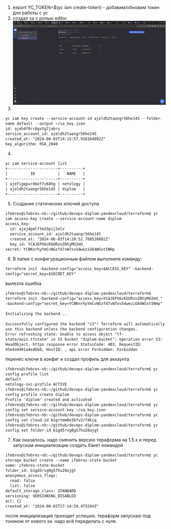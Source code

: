 1. export YC_TOKEN=$(yc iam create-token) - добавим/обновим токен для работы с yc
2. создал sa с ролью editor ![img.png](history_img/img.png)
3.   
```commandline
yc iam key create --service-account-id ajeldh2taangr56he145 --folder-name default --output ~/sa_key.json
id: ajeh4f9rc8gvtg7jabrs
service_account_id: ajeldh2taangr56he145
created_at: "2024-06-03T14:15:57.918164092Z"
key_algorithm: RSA_2048
```
4.  
```commandline
yc iam service-account list
+----------------------+----------+
|          ID          |   NAME   |
+----------------------+----------+
| ajefigqpurd6ef7v68hg | netology |
| ajeldh2taangr56he145 | diplom   |
+----------------------+----------+
```
5. Создание статических ключей доступа
```commandline
ifebres@ifebres-nb:~/github/devops-diplom-yandexcloud/terraform$ yc iam access-key create --service-account-name diplom
access_key:
  id: ajej4pmlftm33pij2elv
  service_account_id: ajeldh2taangr56he145
  created_at: "2024-06-03T14:20:52.788528802Z"
  key_id: YCAJEPX6cKGURznZ8hyMU2mU_
secret: YCNKnrhyYmCvNGzfd7vW7xv5dweziG64WSst5NHp
```
6. В папке с конфигурационным файлом выполните команду:
```commandline
terraform init -backend-config="access_key=$ACCESS_KEY" -backend-config="secret_key=$SECRET_KEY"
```
вылезла ошибка 
```
ifebres@ifebres-nb:~/github/devops-diplom-yandexcloud/terraform$ terraform init -backend-config="access_key=YCAJEPX6cKGURznZ8hyMU2mU_" -backend-config="secret_key=YCNKnrhyYmCvNGzfd7vW7xv5dweziG64WSst5NHp"

Initializing the backend...

Successfully configured the backend "s3"! Terraform will automatically
use this backend unless the backend configuration changes.
Error refreshing state: Unable to access object "tf-state/main.tfstate" in S3 bucket "diplom-bucket": operation error S3: HeadObject, https response error StatusCode: 403, RequestID: 45e4a9401a4ed6b8, HostID: , api error Forbidden: Forbidden
```
перенёс ключи в конфиг и создал профиль для аккаунта
```commandline
ifebres@ifebres-nb:~/github/devops-diplom-yandexcloud/terraform$ yc config profile list 
default
netology-svc-profile ACTIVE
ifebres@ifebres-nb:~/github/devops-diplom-yandexcloud/terraform$ yc config profile create diplom
Profile 'diplom' created and activated
ifebres@ifebres-nb:~/github/devops-diplom-yandexcloud/terraform$ yc config set service-account-key ~/sa_key.json 
ifebres@ifebres-nb:~/github/devops-diplom-yandexcloud/terraform$ yc config set cloud-id b1grtmm0e3bfv2rf4kiq
ifebres@ifebres-nb:~/github/devops-diplom-yandexcloud/terraform$ yc config set folder-id b1gd5rvg0g57hu28ajgt
```
7. Как оказалось. надо сменить версию тераформа на 1.5.х и перед запуском инициализации создать бакет командой
```commandline
ifebres@ifebres-nb:~/github/devops-diplom-yandexcloud/terraform$ yc storage bucket create --name ifebres-state-bucket
name: ifebres-state-bucket
folder_id: b1gd5rvg0g57hu28ajgt
anonymous_access_flags:
  read: false
  list: false
default_storage_class: STANDARD
versioning: VERSIONING_DISABLED
acl: {}
created_at: "2024-06-03T17:14:59.473294Z"

```
после инициализация проходит успешно. тераформ запускаю под токеном от нового sa. надо всё переделать с нуля.